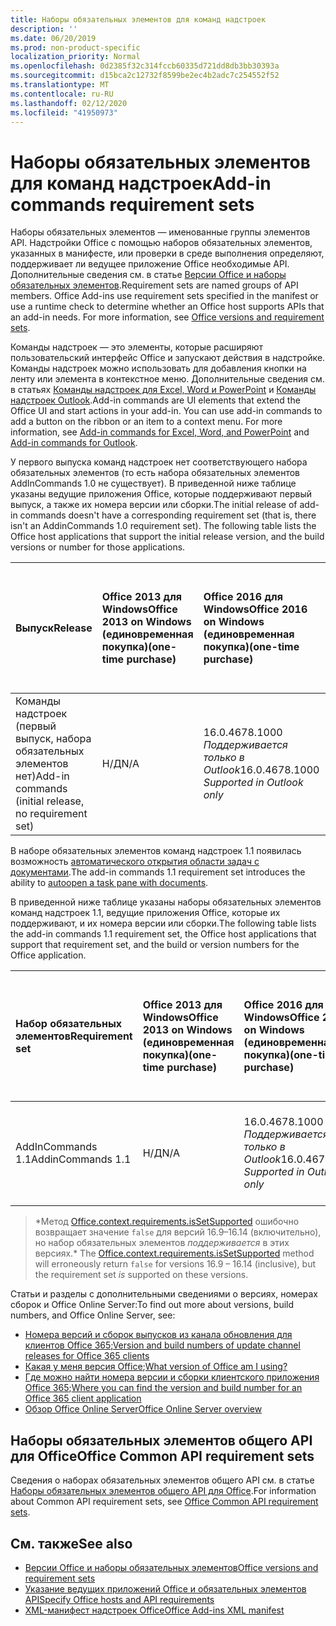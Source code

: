 ```yaml
---
title: Наборы обязательных элементов для команд надстроек
description: ''
ms.date: 06/20/2019
ms.prod: non-product-specific
localization_priority: Normal
ms.openlocfilehash: 0d2385f32c314fccb60335d721dd8db3bb30393a
ms.sourcegitcommit: d15bca2c12732f8599be2ec4b2adc7c254552f52
ms.translationtype: MT
ms.contentlocale: ru-RU
ms.lasthandoff: 02/12/2020
ms.locfileid: "41950973"
---
```

# <a name="add-in-commands-requirement-sets"></a><span data-ttu-id="a9a89-102">Наборы обязательных элементов для команд надстроек</span><span class="sxs-lookup"><span data-stu-id="a9a89-102">Add-in commands requirement sets</span></span>

<span data-ttu-id="a9a89-p101">Наборы обязательных элементов — именованные группы элементов API. Надстройки Office с помощью наборов обязательных элементов, указанных в манифесте, или проверки в среде выполнения определяют, поддерживает ли ведущее приложение Office необходимые API. Дополнительные сведения см. в статье [Версии Office и наборы обязательных элементов](/office/dev/add-ins/develop/office-versions-and-requirement-sets).</span><span class="sxs-lookup"><span data-stu-id="a9a89-p101">Requirement sets are named groups of API members. Office Add-ins use requirement sets specified in the manifest or use a runtime check to determine whether an Office host supports APIs that an add-in needs. For more information, see [Office versions and requirement sets](/office/dev/add-ins/develop/office-versions-and-requirement-sets).</span></span>

<span data-ttu-id="a9a89-p102">Команды надстроек — это элементы, которые расширяют пользовательский интерфейс Office и запускают действия в надстройке. Команды надстроек можно использовать для добавления кнопки на ленту или элемента в контекстное меню. Дополнительные сведения см. в статьях [Команды надстроек для Excel, Word и PowerPoint](/office/dev/add-ins/design/add-in-commands) и [Команды надстроек Outlook](/outlook/add-ins/add-in-commands-for-outlook).</span><span class="sxs-lookup"><span data-stu-id="a9a89-p102">Add-in commands are UI elements that extend the Office UI and start actions in your add-in. You can use add-in commands to add a button on the ribbon or an item to a context menu. For more information, see [Add-in commands for Excel, Word, and PowerPoint](/office/dev/add-ins/design/add-in-commands) and [Add-in commands for Outlook](/outlook/add-ins/add-in-commands-for-outlook).</span></span>

<span data-ttu-id="a9a89-p103">У первого выпуска команд надстроек нет соответствующего набора обязательных элементов (то есть набора обязательных элементов AddInCommands 1.0 не существует). В приведенной ниже таблице указаны ведущие приложения Office, которые поддерживают первый выпуск, а также их номера версии или сборки.</span><span class="sxs-lookup"><span data-stu-id="a9a89-p103">The initial release of add-in commands doesn't have a corresponding requirement set (that is, there isn't an AddinCommands 1.0 requirement set). The following table lists the Office host applications that support the initial release version, and the build versions or number for those applications.</span></span>  

| <span data-ttu-id="a9a89-111">Выпуск</span><span class="sxs-lookup"><span data-stu-id="a9a89-111">Release</span></span>   |  <span data-ttu-id="a9a89-112">Office 2013 для Windows</span><span class="sxs-lookup"><span data-stu-id="a9a89-112">Office 2013 on Windows</span></span><br><span data-ttu-id="a9a89-113">(единовременная покупка)</span><span class="sxs-lookup"><span data-stu-id="a9a89-113">(one-time purchase)</span></span> | <span data-ttu-id="a9a89-114">Office 2016 для Windows</span><span class="sxs-lookup"><span data-stu-id="a9a89-114">Office 2016 on Windows</span></span><br><span data-ttu-id="a9a89-115">(единовременная покупка)</span><span class="sxs-lookup"><span data-stu-id="a9a89-115">(one-time purchase)</span></span> | <span data-ttu-id="a9a89-116">Office 2019 для Windows</span><span class="sxs-lookup"><span data-stu-id="a9a89-116">Office 2019 on Windows</span></span><br><span data-ttu-id="a9a89-117">(единовременная покупка)</span><span class="sxs-lookup"><span data-stu-id="a9a89-117">(one-time purchase)</span></span> | <span data-ttu-id="a9a89-118">Office для Windows</span><span class="sxs-lookup"><span data-stu-id="a9a89-118">Office on Windows</span></span><br><span data-ttu-id="a9a89-119">(версия, подключенная к подписке на Office 365)</span><span class="sxs-lookup"><span data-stu-id="a9a89-119">(connected to Office 365 subscription)</span></span>   |  <span data-ttu-id="a9a89-120">Office для iPad</span><span class="sxs-lookup"><span data-stu-id="a9a89-120">Office on iPad</span></span><br><span data-ttu-id="a9a89-121">(версия, подключенная к подписке на Office 365)</span><span class="sxs-lookup"><span data-stu-id="a9a89-121">(connected to Office 365 subscription)</span></span>  |  <span data-ttu-id="a9a89-122">Office для Mac</span><span class="sxs-lookup"><span data-stu-id="a9a89-122">Office on Mac</span></span><br><span data-ttu-id="a9a89-123">(версия, подключенная к подписке на Office 365)</span><span class="sxs-lookup"><span data-stu-id="a9a89-123">(connected to Office 365 subscription)</span></span>  | <span data-ttu-id="a9a89-124">Office в Интернете</span><span class="sxs-lookup"><span data-stu-id="a9a89-124">Office on the web</span></span>  |
|:-----|:-----|:-----|:-----|:-----|:-----|:-----|:-----|
| <span data-ttu-id="a9a89-125">Команды надстроек (первый выпуск, набора обязательных элементов нет)</span><span class="sxs-lookup"><span data-stu-id="a9a89-125">Add-in commands (initial release, no requirement set)</span></span> | <span data-ttu-id="a9a89-126">Н/Д</span><span class="sxs-lookup"><span data-stu-id="a9a89-126">N/A</span></span> | <span data-ttu-id="a9a89-127">16.0.4678.1000 *Поддерживается только в Outlook*</span><span class="sxs-lookup"><span data-stu-id="a9a89-127">16.0.4678.1000 *Supported in Outlook only*</span></span> | <span data-ttu-id="a9a89-128">Версия 1809 (сборка 10827.20150) или более поздняя</span><span class="sxs-lookup"><span data-stu-id="a9a89-128">Version 1809 (Build 10827.20150) or later</span></span> |<span data-ttu-id="a9a89-129">Версия 1603 (сборка 6769.0000) или более поздняя</span><span class="sxs-lookup"><span data-stu-id="a9a89-129">Version 1603 (Build 6769.0000) or later</span></span> | <span data-ttu-id="a9a89-130">Н/Д</span><span class="sxs-lookup"><span data-stu-id="a9a89-130">N/A</span></span> | <span data-ttu-id="a9a89-131">15.33 или более поздняя версия</span><span class="sxs-lookup"><span data-stu-id="a9a89-131">15.33 or later</span></span>| <span data-ttu-id="a9a89-132">Январь 2016 г.</span><span class="sxs-lookup"><span data-stu-id="a9a89-132">January 2016</span></span> |

<span data-ttu-id="a9a89-133">В наборе обязательных элементов команд надстроек 1.1 появилась возможность [автоматического открытия области задач с документами](/office/dev/add-ins/develop/automatically-open-a-task-pane-with-a-document).</span><span class="sxs-lookup"><span data-stu-id="a9a89-133">The add-in commands 1.1 requirement set introduces the ability to [autoopen a task pane with documents](/office/dev/add-ins/develop/automatically-open-a-task-pane-with-a-document).</span></span>

<span data-ttu-id="a9a89-134">В приведенной ниже таблице указаны наборы обязательных элементов команд надстроек 1.1, ведущие приложения Office, которые их поддерживают, и их номера версии или сборки.</span><span class="sxs-lookup"><span data-stu-id="a9a89-134">The following table lists the add-in commands 1.1 requirement set, the Office host applications that support that requirement set, and the build or version numbers for the Office application.</span></span>

|  <span data-ttu-id="a9a89-135">Набор обязательных элементов</span><span class="sxs-lookup"><span data-stu-id="a9a89-135">Requirement set</span></span>  |  <span data-ttu-id="a9a89-136">Office 2013 для Windows</span><span class="sxs-lookup"><span data-stu-id="a9a89-136">Office 2013 on Windows</span></span><br><span data-ttu-id="a9a89-137">(единовременная покупка)</span><span class="sxs-lookup"><span data-stu-id="a9a89-137">(one-time purchase)</span></span> | <span data-ttu-id="a9a89-138">Office 2016 для Windows</span><span class="sxs-lookup"><span data-stu-id="a9a89-138">Office 2016 on Windows</span></span><br><span data-ttu-id="a9a89-139">(единовременная покупка)</span><span class="sxs-lookup"><span data-stu-id="a9a89-139">(one-time purchase)</span></span> | <span data-ttu-id="a9a89-140">Office 2019 для Windows</span><span class="sxs-lookup"><span data-stu-id="a9a89-140">Office 2019 on Windows</span></span><br><span data-ttu-id="a9a89-141">(единовременная покупка)</span><span class="sxs-lookup"><span data-stu-id="a9a89-141">(one-time purchase)</span></span> | <span data-ttu-id="a9a89-142">Office для Windows</span><span class="sxs-lookup"><span data-stu-id="a9a89-142">Office on Windows</span></span><br><span data-ttu-id="a9a89-143">(версия, подключенная к подписке на Office 365)</span><span class="sxs-lookup"><span data-stu-id="a9a89-143">(connected to Office 365 subscription)</span></span>   |  <span data-ttu-id="a9a89-144">Office для iPad</span><span class="sxs-lookup"><span data-stu-id="a9a89-144">Office on iPad</span></span><br><span data-ttu-id="a9a89-145">(версия, подключенная к подписке на Office 365)</span><span class="sxs-lookup"><span data-stu-id="a9a89-145">(connected to Office 365 subscription)</span></span>  |  <span data-ttu-id="a9a89-146">Office для Mac</span><span class="sxs-lookup"><span data-stu-id="a9a89-146">Office on Mac</span></span><br><span data-ttu-id="a9a89-147">(версия, подключенная к подписке на Office 365)</span><span class="sxs-lookup"><span data-stu-id="a9a89-147">(connected to Office 365 subscription)</span></span>  | <span data-ttu-id="a9a89-148">Office в Интернете</span><span class="sxs-lookup"><span data-stu-id="a9a89-148">Office on the web</span></span>  |  
|:-----|:-----|:-----|:-----|:-----|:-----|:-----|:-----|
| <span data-ttu-id="a9a89-149">AddInCommands 1.1</span><span class="sxs-lookup"><span data-stu-id="a9a89-149">AddinCommands 1.1</span></span>  | <span data-ttu-id="a9a89-150">Н/Д</span><span class="sxs-lookup"><span data-stu-id="a9a89-150">N/A</span></span> | <span data-ttu-id="a9a89-151">16.0.4678.1000 *Поддерживается только в Outlook*</span><span class="sxs-lookup"><span data-stu-id="a9a89-151">16.0.4678.1000 *Supported in Outlook only*</span></span>  | <span data-ttu-id="a9a89-152">Версия 1809 (сборка 10827.20150) или более поздняя</span><span class="sxs-lookup"><span data-stu-id="a9a89-152">Version 1809 (Build 10827.20150) or later</span></span> | <span data-ttu-id="a9a89-153">Версия 1705 (сборка 8121.1000) или более поздняя</span><span class="sxs-lookup"><span data-stu-id="a9a89-153">Version 1705 (Build 8121.1000) or later</span></span> | <span data-ttu-id="a9a89-154">Н/Д</span><span class="sxs-lookup"><span data-stu-id="a9a89-154">N/A</span></span> | <span data-ttu-id="a9a89-155">15.34 или более поздняя версия\*</span><span class="sxs-lookup"><span data-stu-id="a9a89-155">15.34 or later\*</span></span>| <span data-ttu-id="a9a89-156">Май 2017 г.</span><span class="sxs-lookup"><span data-stu-id="a9a89-156">May 2017</span></span> |

><span data-ttu-id="a9a89-157">\*Метод [Office.context.requirements.isSetSupported](/javascript/api/office/office.requirementsetsupport#issetsupported-name--minversion-) ошибочно возвращает значение `false` для версий 16.9&ndash;16.14 (включительно), но набор обязательных элементов *поддерживается* в этих версиях.</span><span class="sxs-lookup"><span data-stu-id="a9a89-157">\* The [Office.context.requirements.isSetSupported](/javascript/api/office/office.requirementsetsupport#issetsupported-name--minversion-) method will erroneously return `false` for versions 16.9 &ndash; 16.14 (inclusive), but the requirement set *is* supported on these versions.</span></span>

<span data-ttu-id="a9a89-158">Статьи и разделы с дополнительными сведениями о версиях, номерах сборок и Office Online Server:</span><span class="sxs-lookup"><span data-stu-id="a9a89-158">To find out more about versions, build numbers, and Office Online Server, see:</span></span>

- <span data-ttu-id="a9a89-159">[Номера версий и сборок выпусков из канала обновления для клиентов Office 365](https://support.office.com/article/version-and-build-numbers-of-update-channel-releases-ae942449-1fca-4484-898b-a933ea23def7);</span><span class="sxs-lookup"><span data-stu-id="a9a89-159">[Version and build numbers of update channel releases for Office 365 clients](https://support.office.com/article/version-and-build-numbers-of-update-channel-releases-ae942449-1fca-4484-898b-a933ea23def7)</span></span>
- <span data-ttu-id="a9a89-160">[Какая у меня версия Office](https://support.office.com/article/What-version-of-Office-am-I-using-932788b8-a3ce-44bf-bb09-e334518b8b19);</span><span class="sxs-lookup"><span data-stu-id="a9a89-160">[What version of Office am I using?](https://support.office.com/article/What-version-of-Office-am-I-using-932788b8-a3ce-44bf-bb09-e334518b8b19)</span></span>
- <span data-ttu-id="a9a89-161">[Где можно найти номера версии и сборки клиентского приложения Office 365](https://support.office.com/article/version-and-build-numbers-of-update-channel-releases-ae942449-1fca-4484-898b-a933ea23def7);</span><span class="sxs-lookup"><span data-stu-id="a9a89-161">[Where you can find the version and build number for an Office 365 client application](https://support.office.com/article/version-and-build-numbers-of-update-channel-releases-ae942449-1fca-4484-898b-a933ea23def7)</span></span>
- [<span data-ttu-id="a9a89-162">Обзор Office Online Server</span><span class="sxs-lookup"><span data-stu-id="a9a89-162">Office Online Server overview</span></span>](/officeonlineserver/office-online-server-overview)

## <a name="office-common-api-requirement-sets"></a><span data-ttu-id="a9a89-163">Наборы обязательных элементов общего API для Office</span><span class="sxs-lookup"><span data-stu-id="a9a89-163">Office Common API requirement sets</span></span>

<span data-ttu-id="a9a89-164">Сведения о наборах обязательных элементов общего API см. в статье [Наборы обязательных элементов общего API для Office](office-add-in-requirement-sets.md).</span><span class="sxs-lookup"><span data-stu-id="a9a89-164">For information about Common API requirement sets, see [Office Common API requirement sets](office-add-in-requirement-sets.md).</span></span>

## <a name="see-also"></a><span data-ttu-id="a9a89-165">См. также</span><span class="sxs-lookup"><span data-stu-id="a9a89-165">See also</span></span>

- [<span data-ttu-id="a9a89-166">Версии Office и наборы обязательных элементов</span><span class="sxs-lookup"><span data-stu-id="a9a89-166">Office versions and requirement sets</span></span>](/office/dev/add-ins/develop/office-versions-and-requirement-sets)
- [<span data-ttu-id="a9a89-167">Указание ведущих приложений Office и обязательных элементов API</span><span class="sxs-lookup"><span data-stu-id="a9a89-167">Specify Office hosts and API requirements</span></span>](/office/dev/add-ins/develop/specify-office-hosts-and-api-requirements)
- [<span data-ttu-id="a9a89-168">XML-манифест надстроек Office</span><span class="sxs-lookup"><span data-stu-id="a9a89-168">Office Add-ins XML manifest</span></span>](/office/dev/add-ins/develop/add-in-manifests)
